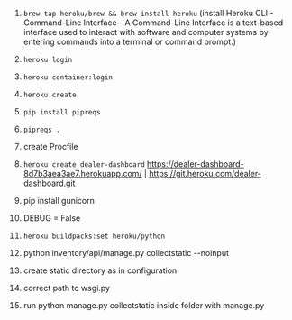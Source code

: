 1. `brew tap heroku/brew && brew install heroku` (install Heroku CLI - Command-Line Interface - A Command-Line Interface is a text-based interface used to interact with software and computer systems by entering commands into a terminal or command prompt.)
2. `heroku login`
3. `heroku container:login`
4. `heroku create`


1. `pip install pipreqs`
2. `pipreqs .`
3. create Procfile
4. `heroku create dealer-dashboard`
https://dealer-dashboard-8d7b3aea3ae7.herokuapp.com/ | https://git.heroku.com/dealer-dashboard.git
5. pip install gunicorn
6. DEBUG = False
7. `heroku buildpacks:set heroku/python`
8. python inventory/api/manage.py collectstatic --noinput
9. create static directory as in configuration
10. correct path to wsgi.py
11. run python manage.py collectstatic inside folder with manage.py